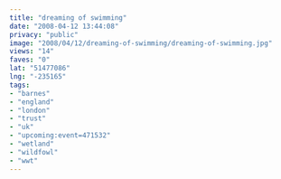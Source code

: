 ```yaml
---
title: "dreaming of swimming"
date: "2008-04-12 13:44:08"
privacy: "public"
image: "2008/04/12/dreaming-of-swimming/dreaming-of-swimming.jpg"
views: "14"
faves: "0"
lat: "51477086"
lng: "-235165"
tags:
- "barnes"
- "england"
- "london"
- "trust"
- "uk"
- "upcoming:event=471532"
- "wetland"
- "wildfowl"
- "wwt"
---
```


